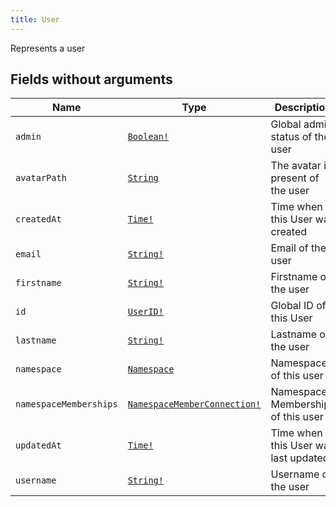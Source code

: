 ```yaml
---
title: User
---
```


Represents a user

## Fields without arguments

| Name | Type | Description |
|------|------|-------------|
| `admin` | [`Boolean!`](../scalar/boolean.md) | Global admin status of the user |
| `avatarPath` | [`String`](../scalar/string.md) | The avatar if present of the user |
| `createdAt` | [`Time!`](../scalar/time.md) | Time when this User was created |
| `email` | [`String!`](../scalar/string.md) | Email of the user |
| `firstname` | [`String!`](../scalar/string.md) | Firstname of the user |
| `id` | [`UserID!`](../scalar/userid.md) | Global ID of this User |
| `lastname` | [`String!`](../scalar/string.md) | Lastname of the user |
| `namespace` | [`Namespace`](../object/namespace.md) | Namespace of this user |
| `namespaceMemberships` | [`NamespaceMemberConnection!`](../object/namespacememberconnection.md) | Namespace Memberships of this user |
| `updatedAt` | [`Time!`](../scalar/time.md) | Time when this User was last updated |
| `username` | [`String!`](../scalar/string.md) | Username of the user |


